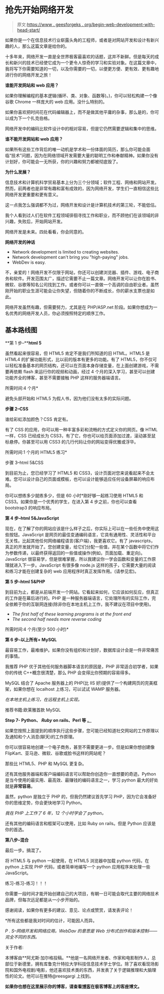 # 抢先开始网络开发

> 原文:[https://www . geesforgeks . org/begin-web-development-with-head-start/](https://www.geeksforgeeks.org/begin-web-development-with-a-head-start/)

如果你是一个在信息技术行业崭露头角的工程师，或者是对网站开发和设计有新兴趣的人，那么这篇文章是给你的。

十多年来，网络开发一直是全世界极客最喜欢的话题，这并不新鲜。但是每天的成长和新兴的技术已经使它成为一个更令人惊奇的学习和实验对象。在这篇文章中，我将写下你需要知道的一切，以及你需要的一切，以便更方便、更有效、更有趣地进行你的网络开发之旅！

**谁能开发网站和 web 应用？**

如果你理解编程的基本逻辑(循环、类、对象、函数等)。)，你可以轻松构建一个像谷歌 Chrome 一样庞大的 web 应用。没什么特别的。

如果你喜欢把时间花在代码编辑器上，而不是做其他平庸的杂事，那么是的，你可以成为下一个扎克伯格。

网络开发中的编码比软件设计中的相对容易，但是它仍然需要逻辑和集中的思维。

**谁不能开发网站和 web 应用？**

如果所有这些工作背后的唯一动机是学术和一份体面的简历，那么你可能会面临“技术”问题，因为在网络领域开发需要大量的聪明工作和奉献精神。如果你没有计划好，你可能会一无所获，你的兴趣和努力都被彻底毁了。

**为什么发展？**

信息技术和计算机科学贸易基本上分为三个分领域；软件工程、网络和网站开发。然而，前两者也是非常有趣和富有成效的，因为网络开发，学生们一直相信这些比网络开发更重要和更有意义。

这一点我怎么强调都不为过，网络开发和设计是计算机技术的第三轮，不能低估。

我个人看到过人们在软件工程领域徘徊寻找工作和职业，而不顾他们在该领域的非兴趣，失败后，开始网站开发。

网络开发是未来。四处看看，你会同意的。

**网络开发的神话**

*   Network development is limited to creating websites.
*   Network development can't bring you "high-paying" jobs.
*   WebDev is easy.

不，亲爱的！网络开发不仅限于网站，你还可以创建浏览器、插件、游戏、电子商务和软件。开发范围太广，描述它需要不止一篇文章。网络开发可以让你在脸书、微软、谷歌等知名公司找到工作。或者你可以一直做一个高调的自由职业者。虽然刚开始的职业生涯可能会让你失望，但随着你的不断成长，你的薪水支票也是如此。

网络开发虽然有趣，但需要努力，尤其是在 PHP/ASP.net 阶段。如果你想成为一名优秀的网络开发人员，你必须按照特定的顺序工作。

## **基本路线图**

**第 1 步–****html 5**

虽然看起来很容易，但 HTML5 肯定不是我们所知道的旧 HTML。HTML5 是 HTML4 的扩展功能形式，比以前的版本有更多的功能。有了 HTML5，你不仅可以轻松准备基本的网页结构，还可以在页面本身存储变量，在上面创建游戏，不需要再依赖 flash 来运行你的视频和动画，经过 4 个月的深入学习，甚至可以创建功能齐全的博客，甚至不需要接触 PHP 这样的服务器端语言。

所需时间:4 个月*

避免头部开始和 HTML5 为假人书，因为他们没有太多的实际问题。

**步骤 2–CSS**

谁给彩虹添加颜色？CSS 肯定有。

有了 CSS 的应用，你可以用一种丰富多彩和流畅的方式定义你的网页。像 HTML 一样，CSS 已经成长为 CSS3，有了它，你也可以给页面添加过渡，滚动甚至鼠标悬停。你甚至可以用 CSS3 的几行代码让你的网站变得优雅或浮华。

所需时间:1 个月的 HTML5 练习*

步骤 3–html 5&CSS

到目前为止，您已经学习了 HTML5 和 CSS3，设计页面对您来说看起来不会太难。您可以设计自己的页面或模板，也可以设计能够适应任何设备屏幕的响应布局。

你可以想练多少就练多少，但是 60 小时*刚好够一起练习使用 HTML5 和 CSS3。如果你是一个优秀的学生，在进入第 4 步之前，你也可以查看 bootstrap3 的响应布局。

**第 4 步–html 5&JavaScript**

现在，在了解了你的网站应该是什么样子之后，你实际上可以在一些任务中使用这些按钮。JavaScript 是网页的最佳变通编码语言，它具有通用性、灵活性和平台无关性。比起其他任何网络编程语言(客户端)，我更喜欢它。有了 javascripts，真正的开发就开始了。您创建变量，给它们分配一些值，并在某个函数中将它们作为参数传递，以最终获得返回的一些值或操作(例如，页面加载、重定向)。JavaScript 很容易学，但是很难掌握，所以我建议你一学会函数和变量的工作原理就进入下一步。JavaScript 有很多像 node.js 这样的孩子，它需要大量的阅读和练习才能在创建复杂的 web 应用程序时真正发挥作用。(请参见宏)。

**第 5 步–html 5&PHP**

到目前为止，都是从前端开发一个网站。它看起来如何，它应该如何反应，但真正的工作是在幕后进行的。PHP 是一种服务器端语言，它处理所有的实际工作，完全依赖于你的互联网连接(除非你在本地主机上工作，我不建议在项目中使用)。

*   *The first half of these learning programs is at the front end*
*   *The second half needs more reverse coding*

所需时间:4 个月(至少 500 小时)*

**第 6 步–以上所有+ MySQL**

最容易工作，最难维护。如果你没有组织和计划好，数据库设计会是一件非常痛苦的事情。

我推荐 PHP 优于其他任何服务器脚本语言的原因是，PHP 非常适合初学者，如果你的传统 C++概念很清楚，那么 PHP 会变得比你预期的容易得多。

MySQL 结合了 Apache 服务器上的 PHP(比 IIS 好)提供了一个构建网页的完美框架，如果你想在 localhost 上练习，可以试试 WAMP 服务器。

*在本地主机上练习，在远程主机上实现。*

推荐书籍:欧莱雅首款 MySQL

**Step 7- Python、 *Ruby* on rails、Perl 等** <u>。</u>

如果您按照上面提到的顺序执行这些步骤，您可能已经知道社交网站的工作原理以及通知和个人消息(聊天)的工作原理。

你可以很容易地创建一个电子商务，甚至不需要更进一步。但是如果你想创建像 FlipKart、亚马逊、微软、谷歌或脸书这样的网站呢？

那些比 HTML5、PHP 和 MySQL 更复杂。

还有其他服务器端和客户端编码语言可以帮助你创造你一直想要的奇迹。Python 是当今使用的最实用、最高效、最赚钱的编码语言之一，学习 python 最大的好处就是**非常容易**。

虽然，python 是独立于 PHP 的，但我仍然建议首先学习 PHP，因为它会准备好你的思维定势，你会更快地学习 Python。

*我在 PHP 上工作了 6 年，12 个小时学会了 python。*

还有其他的编码语言和框架可以使用，比如 Ruby on rails。但是 Python 应该是你的首选。

**第八步–混合**

最后一步。搞混了。

将 HTML5 与 python 一起使用，在 HTML5 浏览器中加载 python 代码，在 python 上实现 PHP 代码，或者简单地编写一个 python 应用程序来处理一些 JavaScript。

练习-练习-练习！！！

你需要一段时间才能开始创建自己的大项目，有朝一日可能会取代主要的网络技术品牌，但每次远足都是从一小步开始的。

感谢阅读，如果你有更多的建议、意见、论点或赞赏，请发表评论！

*所有这些都是我对时间的估计，可能因人而异。

*P . S–网络开发和网络应用。WebDav 的意思是 Web 分布式创作和版本控制——完全不同的东西。*

关于作者:

本博客由**阿尤斯·加尔格投稿。**他是一名网络开发者、作家和电影制作人，总部位于新德里，拥有库鲁克什特拉大学科技信息技术学士学位。除了喜欢看现场影院和国外电视剧/电影，他还喜欢技术类的东西，并发表了关于逻辑推理和大脑理性的论文。他可以在推特@reesgargi 上找到。

**如果你也想在这里展示你的博客，请查看[博客](http://geeksquiz.com/gblog/)在极客博客上的客座博文。**